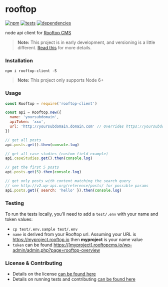 # rooftop

[![npm](http://img.shields.io/npm/v/rooftop-client.svg?style=flat)](https://badge.fury.io/js/rooftop-client) [![tests](http://img.shields.io/travis/carrot/rooftop-node/master.svg?style=flat)](https://travis-ci.org/carrot/rooftop-node) [![dependencies](https://img.shields.io/david/carrot/rooftop-node.svg?style=flat)](https://david-dm.org/carrot/rooftop-node)

node api client for [Rooftop CMS](https://www.rooftopcms.com/)

> **Note:** This project is in early development, and versioning is a little different. [Read this](http://markup.im/#q4_cRZ1Q) for more details.

### Installation

`npm i rooftop-client -S`

> **Note:** This project only supports Node 6+

### Usage

```js
const Rooftop = require('rooftop-client')

const api = Rooftop.new({
  name: 'yoursubdomain',
  apiToken: 'xxx',
  url: 'http://yoursubdomain.domain.com' // Overrides https://yoursubdomain.rooftopcms.io
})

// get all posts
api.posts.get().then(console.log)

// get all case studies (custom field example)
api.caseStudies.get().then(console.log)

// get the first 5 posts
api.posts.get(5).then(console.log)

// get only posts with content matching the search query
// see http://v2.wp-api.org/reference/posts/ for possible params
api.posts.get({ search: 'hello' }).then(console.log)
```

### Testing
To run the tests locally, you'll need to add a `test/.env` with your name and token values:
- `cp test/.env.sample test/.env`
- `name` is derived from your Rooftop url. Assuming your URL is https://myproject.rooftop.io then **myproject** is your name value
- `token` can be found <https://[myproject].rooftopcms.io/wp-admin/admin.php?page=rooftop-overview>

### License & Contributing

- Details on the license [can be found here](LICENSE.md)
- Details on running tests and contributing [can be found here](contributing.md)
